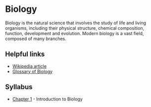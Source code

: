 # Biology
Biology is the natural science that involves the study of life and living organisms, including their physical structure, chemical composition, function, development and evolution. Modern biology is a vast field, composed of many branches.

## Helpful links

* [Wikipedia article](https://en.wikipedia.org/wiki/Biology)
* [Glossary of Biology](https://en.wikipedia.org/wiki/Glossary_of_biology)

## Syllabus

* [Chapter 1](/biology/c1-introduction.md) - Introduction to Biology
